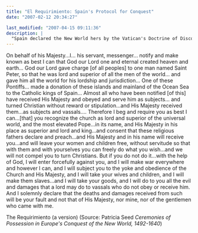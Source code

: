 ```yaml
---
title: "El Requirimiento: Spain's Protocol for Conquest"
date: "2007-02-12 20:34:27"

last_modified: "2007-04-15 09:11:36"
description: |
  "Spain declared the New World hers by the Vatican's Doctrine of Discovery. Read aloud to native peoples, in Spanish, by Conquistadors like Coronado, the <i>Requirimiento</i> voices its ultimatum: Indians must recognize the superiority of Christianity and submit, or be warred upon. It was widely read in the period when Coronado trekked through the Staked Plains and Palo Duro."
---
```


On behalf of his Majesty...I... his servant, messenger... notify and make known as best I can that God our Lord one and eternal created heaven and earth... God our Lord gave charge [of all peoples] to one man named Saint Peter, so that he was lord and superior of all the men of the world... and gave him all the world for his lordship and jurisdiction... One of these Pontiffs... made a donation of these islands and mainland of the Ocean Sea to the Catholic kings of Spain... Almost all who have been notified [of this] have received His Majesty and obeyed and serve him as subjects... and turned Christian without reward or stipulation...and His Majesty received them...as subjects and vassals.... Therefore I beg and require you as best I can...[that] you recognize the church as lord and superior of the universal world, and the most elevated Pope...in its name, and His Majesty in his place as superior and lord and king...and consent that these religious fathers declare and preach...and His Majesty and in his name will receive you...and will leave your women and children free, without servitude so that with them and with yourselves you can freely do what you wish...and we will not compel you to turn Christians. But if you do not do it...with the help of God, I will enter forcefully against you, and I will make war everywhere and however I can, and I will subject you to the yoke and obedience of the Church and His Majesty, and I will take your wives and children, and I will make them slaves...and I will take your goods, and I will do to you all the evil and damages that a lord may do to vassals who do not obey or receive him. And I solemnly declare that the deaths and damages received from such will be your fault and not that of His Majesty, nor mine, nor of the gentlemen who came with me.

The Requirimiento (a version)
(Source: Patricia Seed
<i>Ceremonies of Possession
in Europe's Conquest of the New World,
1492-1640</i>)
